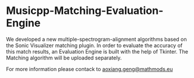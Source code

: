 # Musicpp-Matching-Evaluation-Engine

We developed a new multiple-spectrogram-alignment algorithms based on the Sonic Visualizer matching plugin. 
In order to evaluate the accuracy of this match results, an Evaluation Engine is built with the help of Tkinter. 
The Matching algorithm will be uploaded separately.

For more information please contack to aoxiang.geng@mathmods.eu
